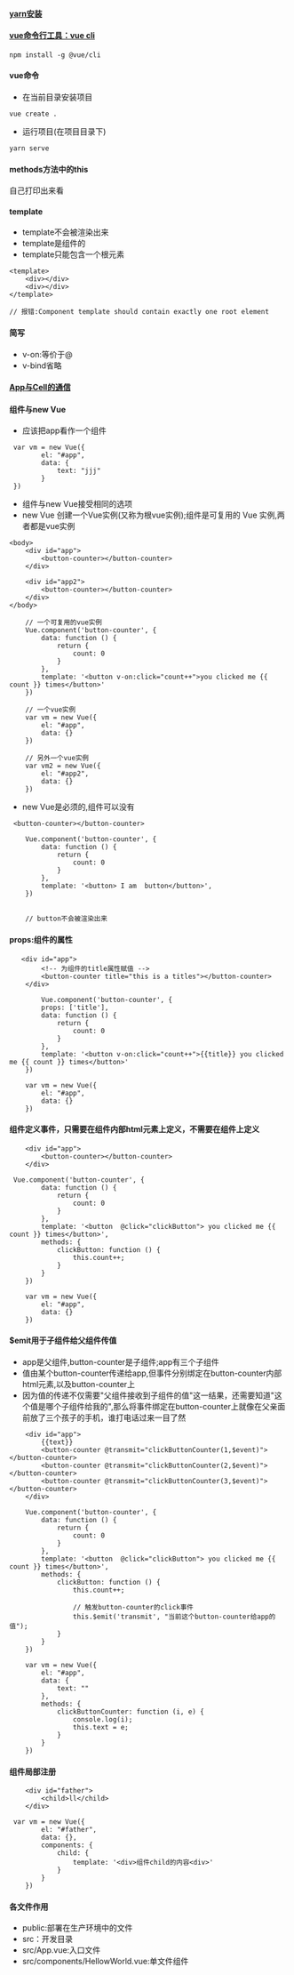 #### [yarn安装](https://yarnpkg.com/zh-Hans/docs/install#debian-stable)

#### [vue命令行工具：vue cli](https://cli.vuejs.org/zh/guide/installation.html)
```
npm install -g @vue/cli
```
#### vue命令
* 在当前目录安装项目
```
vue create .
```
* 运行项目(在项目目录下)
```
yarn serve
``` 
#### methods方法中的this
自己打印出来看

#### template
* template不会被渲染出来
* template是组件的
* template只能包含一个根元素
```
<template>
    <div></div>
    <div></div>
</template>

// 报错:Component template should contain exactly one root element
```

#### 简写
* v-on:等价于@
* v-bind省略

#### [App与Cell的通信](https://github.com/Hanqing1996/vue-learning/tree/master/vue-demo-1)



#### 组件与new Vue
* 应该把app看作一个组件
```
 var vm = new Vue({
        el: "#app",
        data: {
            text: "jjj"
        }
 })
```
* 组件与new Vue接受相同的选项
* new Vue 创建一个Vue实例(又称为根vue实例);组件是可复用的 Vue 实例,两者都是vue实例
```
<body>
    <div id="app">
        <button-counter></button-counter>
    </div>

    <div id="app2">
        <button-counter></button-counter>
    </div>
</body>
```
```
    // 一个可复用的vue实例
    Vue.component('button-counter', {
        data: function () {
            return {
                count: 0
            }
        },
        template: '<button v-on:click="count++">you clicked me {{ count }} times</button>'
    })

    // 一个vue实例 
    var vm = new Vue({
        el: "#app",
        data: {}
    })

    // 另外一个vue实例
    var vm2 = new Vue({
        el: "#app2",
        data: {}
    })  
```
* new Vue是必须的,组件可以没有
```
 <button-counter></button-counter>
```
```
    Vue.component('button-counter', {
        data: function () {
            return {
                count: 0
            }
        },
        template: '<button> I am  button</button>',
    })


    // button不会被渲染出来
```

#### props:组件的属性
```
   <div id="app">
        <!-- 为组件的title属性赋值 -->
        <button-counter title="this is a titles"></button-counter> 
    </div>
```
```
        Vue.component('button-counter', {
        props: ['title'],
        data: function () {
            return {
                count: 0
            }
        },
        template: '<button v-on:click="count++">{{title}} you clicked me {{ count }} times</button>'
    })

    var vm = new Vue({
        el: "#app",
        data: {}
    })
```
#### 组件定义事件，只需要在组件内部html元素上定义，不需要在组件上定义
```
    <div id="app">
        <button-counter></button-counter>
    </div>
```
```
 Vue.component('button-counter', {
        data: function () {
            return {
                count: 0
            }
        },
        template: '<button  @click="clickButton"> you clicked me {{ count }} times</button>',
        methods: {
            clickButton: function () {
                this.count++;
            }
        }
    })

    var vm = new Vue({
        el: "#app",
        data: {}
    })
```

#### $emit用于子组件给父组件传值
* app是父组件,button-counter是子组件;app有三个子组件
* 值由某个button-counter传递给app,但事件分别绑定在button-counter内部html元素,以及button-counter上
* 因为值的传递不仅需要"父组件接收到子组件的值"这一结果，还需要知道"这个值是哪个子组件给我的",那么将事件绑定在button-counter上就像在父亲面前放了三个孩子的手机，谁打电话过来一目了然
```
    <div id="app">
        {{text}}
        <button-counter @transmit="clickButtonCounter(1,$event)"></button-counter>
        <button-counter @transmit="clickButtonCounter(2,$event)"></button-counter>
        <button-counter @transmit="clickButtonCounter(3,$event)"></button-counter>
    </div>
```
```
    Vue.component('button-counter', {
        data: function () {
            return {
                count: 0
            }
        },
        template: '<button  @click="clickButton"> you clicked me {{ count }} times</button>',
        methods: {
            clickButton: function () {
                this.count++;

                // 触发button-counter的click事件
                this.$emit('transmit', "当前这个button-counter给app的值");
            }
        }
    })

    var vm = new Vue({
        el: "#app",
        data: {
            text: ""
        },
        methods: {
            clickButtonCounter: function (i, e) {
                console.log(i);
                this.text = e;
            }
        }
    })
```
#### 组件局部注册
```
    <div id="father">
        <child>ll</child>
    </div>
```
```
 var vm = new Vue({
        el: "#father",
        data: {},
        components: {
            child: {
                template: '<div>组件child的内容<div>'
            }
        }
    })
```

#### 各文件作用
* public:部署在生产环境中的文件
* src：开发目录
* src/App.vue:入口文件
* src/components/HellowWorld.vue:单文件组件






